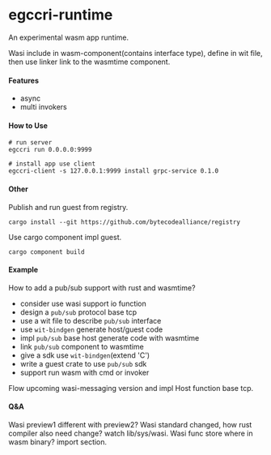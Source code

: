 # egccri-runtime
An experimental wasm app runtime.

Wasi include in wasm-component(contains interface type), define in wit file, then use linker link to the 
wasmtime component.

#### Features

+ async
+ multi invokers

#### How to Use

```shell
# run server
egccri run 0.0.0.0:9999

# install app use client
egccri-client -s 127.0.0.1:9999 install grpc-service 0.1.0
```

#### Other

Publish and run guest from registry.

```shell
cargo install --git https://github.com/bytecodealliance/registry
```

Use cargo component impl guest.
```shell
cargo component build
```

#### Example
How to add a pub/sub support with rust and wasmtime?

+ consider use wasi support io function
+ design a `pub/sub` protocol base tcp
+ use a wit file to describe `pub/sub` interface
+ use `wit-bindgen` generate host/guest code
+ impl `pub/sub` base host generate code with wasmtime
+ link `pub/sub` component to wasmtime
+ give a sdk use `wit-bindgen`(extend 'C')
+ write a guest crate to use `pub/sub` sdk
+ support run wasm with cmd or invoker

Flow upcoming wasi-messaging version and impl Host function base tcp.

#### Q&A

Wasi preview1 different with preview2?
Wasi standard changed, how rust compiler also need change? watch lib/sys/wasi.
Wasi func store where in wasm binary? import section.